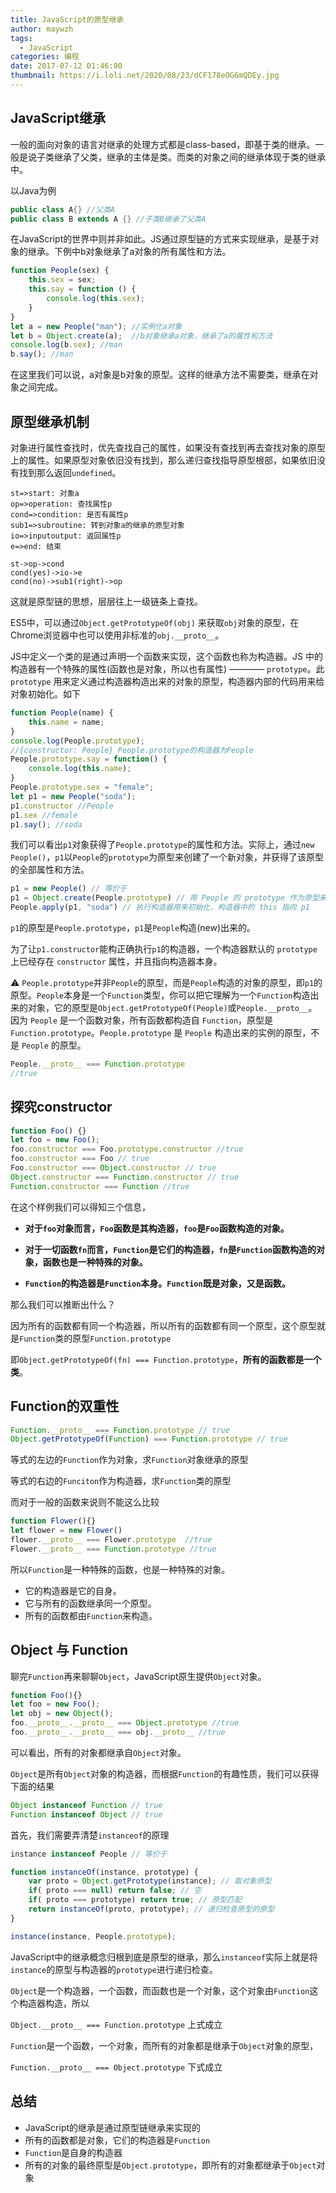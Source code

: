 ```yaml
---
title: JavaScript的原型继承
author: maywzh
tags:
  - JavaScript
categories: 编程
date: 2017-07-12 01:46:00
thumbnail: https://i.loli.net/2020/08/23/dCF178eOG6mQDEy.jpg
---
```

## JavaScript继承

一般的面向对象的语言对继承的处理方式都是class-based，即基于类的继承。一般是说子类继承了父类，继承的主体是类。而类的对象之间的继承体现于类的继承中。

以Java为例

```java
public class A{} //父类A
public class B extends A {} //子类B继承了父类A
```

在JavaScript的世界中则并非如此。JS通过原型链的方式来实现继承，是基于对象的继承。下例中b对象继承了a对象的所有属性和方法。

<!--more-->

```JavaScript
function People(sex) {
    this.sex = sex;
    this.say = function () {
        console.log(this.sex);
    }
}
let a = new People("man"); //实例化a对象
let b = Object.create(a);  //b对象继承a对象，继承了a的属性和方法
console.log(b.sex); //man
b.say(); //man
```

在这里我们可以说，a对象是b对象的原型。这样的继承方法不需要类，继承在对象之间完成。



## 原型继承机制

对象进行属性查找时，优先查找自己的属性，如果没有查找到再去查找对象的原型上的属性。如果原型对象依旧没有找到，那么递归查找指导原型根部，如果依旧没有找到那么返回`undefined`。

```flow
st=>start: 对象a
op=>operation: 查找属性p
cond=>condition: 是否有属性p
sub1=>subroutine: 转到对象a的继承的原型对象
io=>inputoutput: 返回属性p
e=>end: 结束

st->op->cond
cond(yes)->io->e
cond(no)->sub1(right)->op
```

这就是原型链的思想，层层往上一级链条上查找。

ES5中，可以通过`Object.getPrototypeOf(obj)` 来获取`obj`对象的原型，在Chrome浏览器中也可以使用非标准的`obj.__proto__`。

JS中定义一个类的是通过声明一个函数来实现，这个函数也称为构造器。JS 中的构造器有一个特殊的属性(函数也是对象，所以也有属性) ———— `prototype`。此 `prototype` 用来定义通过构造器构造出来的对象的原型，构造器内部的代码用来给对象初始化。如下

```JavaScript
function People(name) {
    this.name = name;
}
console.log(People.prototype); 
//{constructor: People} People.prototype的构造器为People
People.prototype.say = function() {
    console.log(this.name);
}
People.prototype.sex = "female";
let p1 = new People("soda");
p1.constructor //People
p1.sex //female
p1.say(); //soda
```

我们可以看出`p1`对象获得了`People.prototype`的属性和方法。实际上，通过`new People()`，`p1`以`People`的`prototype`为原型来创建了一个新对象，并获得了该原型的全部属性和方法。

```JavaScript
p1 = new People() // 等价于
p1 = Object.create(People.prototype) // 用 People 的 prototype 作为原型来创建一个新对象
People.apply(p1, "soda") // 执行构造器用来初始化，构造器中的 this 指向 p1
```

`p1`的原型是`People.prototype`，`p1`是`People`构造(new)出来的。

为了让`p1.constructor`能构正确执行`p1`的构造器，一个构造器默认的 `prototype` 上已经存在 `constructor` 属性，并且指向构造器本身。

⚠️ `People.prototype`并非`People`的原型，而是`People`构造的对象的原型，即`p1`的原型。`People`本身是一个`Function`类型，你可以把它理解为一个`Function`构造出来的对象，它的原型是`Object.getPrototypeOf(People)`或`People.__proto__`。 因为 `People` 是一个函数对象，所有函数都构造自 `Function`，原型是 `Function.prototype`。`People.prototype` 是 `People` 构造出来的实例的原型，不是 `People` 的原型。

```JavaScript
People.__proto__ === Function.prototype
//true
```



## 探究constructor

```JavaScript
function Foo() {}
let foo = new Foo();
foo.constructor === Foo.prototype.constructor //true
foo.constructor === Foo // true
Foo.constructor === Object.constructor // true
Object.constructor === Function.constructor // true
Function.constructor === Function //true
```

在这个样例我们可以得知三个信息，

- **对于`foo`对象而言，`Foo`函数是其构造器，`foo`是`Foo`函数构造的对象。**

- **对于一切函数`fn`而言，`Function`是它们的构造器，`fn`是`Function`函数构造的对象，函数也是一种特殊的对象。**

- **`Function`的构造器是`Function`本身。`Function`既是对象，又是函数。**

那么我们可以推断出什么？

因为所有的函数都有同一个构造器，所以所有的函数都有同一个原型，这个原型就是`Function`类的原型`Function.prototype`

即`Object.getPrototypeOf(fn) === Function.prototype`，**所有的函数都是一个类**。



## Function的双重性

```JavaScript
Function.__proto__ === Function.prototype // true
Object.getPrototypeOf(Function) === Function.prototype // true
```

等式的左边的`Function`作为对象，求`Function`对象继承的原型

等式的右边的`Funciton`作为构造器，求`Function`类的原型

而对于一般的函数来说则不能这么比较

```JavaScript
function Flower(){}
let flower = new Flower()
flower.__proto__ === Flower.prototype  //true
Flower.__proto__ === Function.prototype //true
```

所以`Function`是一种特殊的函数，也是一种特殊的对象。

- 它的构造器是它的自身。
- 它与所有的函数继承同一个原型。
- 所有的函数都由`Function`来构造。



## Object 与 Function 

聊完`Function`再来聊聊`Object`，JavaScript原生提供`Object`对象。

```JavaScript
function Foo(){}
let foo = new Foo();
let obj = new Object();
foo.__proto__.__proto__ === Object.prototype //true
foo.__proto__.__proto__ === obj.__proto__ //true
```

可以看出，所有的对象都继承自`Object`对象。

`Object`是所有`Object`对象的构造器，而根据`Function`的有趣性质，我们可以获得下面的结果

```JavaScript
Object instanceof Function // true
Function instanceof Object // true
```

首先，我们需要弄清楚`instanceof`的原理

```JavaScript
instance instanceof People // 等价于

function instanceOf(instance, prototype) {
    var proto = Object.getPrototype(instance); // 取对象原型
    if( proto === null) return false; // 空
    if( proto === prototype) return true; // 原型匹配
    return instanceOf(proto, prototype); // 递归检查原型的原型
}

instance(instance, People.prototype);
```

JavaScript中的继承概念归根到底是原型的继承，那么`instanceof`实际上就是将`instance`的原型与构造器的`prototype`进行递归检查。

`Object`是一个构造器，一个函数，而函数也是一个对象，这个对象由`Function`这个构造器构造，所以

`Object.__proto__ === Function.prototype` 上式成立

 `Function`是一个函数，一个对象，而所有的对象都是继承于`Object`对象的原型，

`Function.__proto__ === Object.prototype` 下式成立



## 总结

- JavaScript的继承是通过原型链继承来实现的
- 所有的函数都是对象，它们的构造器是`Function`
- `Function`是自身的构造器
- 所有的对象的最终原型是`Object.prototype`，即所有的对象都继承于`Object`对象